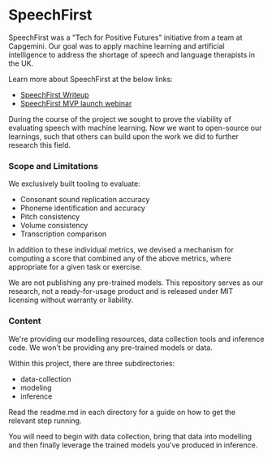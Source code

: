 # SpeechFirst

SpeechFirst was a "Tech for Positive Futures" initiative from a team at Capgemini. Our goal was to apply machine learning and artificial intelligence to address the shortage of speech and language therapists in the UK.

Learn more about SpeechFirst at the below links:
 - [SpeechFirst Writeup](https://www.capgemini.com/gb-en/news/inside-stories/a-vision-for-speech/)
 - [SpeechFirst MVP launch webinar](https://www.youtube.com/watch?v=yh-bgQ6c5_8)


During the course of the project we sought to prove the viability of evaluating speech with machine learning. Now we want to open-source our learnings, such that others can build upon the work we did to further research this field.

### Scope and Limitations

We exclusively built tooling to evaluate:

- Consonant sound replication accuracy
- Phoneme identification and accuracy
- Pitch consistency
- Volume consistency
- Transcription comparison

In addition to these individual metrics, we devised a mechanism for computing a score that combined any of the above metrics, where appropriate for a given task or exercise.

We are not publishing any pre-trained models. This repository serves as our research, not a ready-for-usage product and is released under MIT licensing without warranty or liability.

### Content

We're providing our modelling resources, data collection tools and inference code. We won't be providing any pre-trained models or data.

Within this project, there are three subdirectories:
- data-collection
- modeling
- inference

Read the readme.md in each directory for a guide on how to get the relevant step running.

You will need to begin with data collection, bring that data into modelling and then finally leverage the trained models you've produced in inference.
